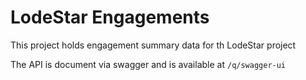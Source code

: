 # LodeStar Engagements

This project holds engagement summary data for th LodeStar project

The API is document via swagger and is available at `/q/swagger-ui`
